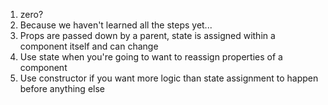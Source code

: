 1. zero?
2. Because we haven't learned all the steps yet...
3. Props are passed down by a parent, state is assigned within a component itself and can change
4. Use state when you're going to want to reassign properties of a component
5. Use constructor if you want more logic than state assignment to happen before anything else
